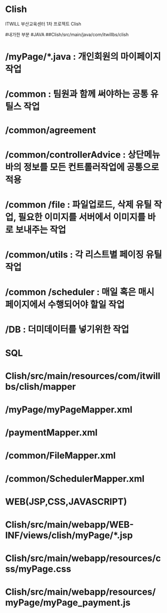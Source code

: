 # Clish
ITWILL 부산교육센터 1차 프로젝트 Clish

#내가한 부분
#JAVA 
##Clish/src/main/java/com/itwillbs/clish
# /myPage/*.java : 개인회원의 마이페이지 작업
# /common : 팀원과 함께 써야하는 공통 유틸스 작업
# /common/agreement 
# /common/controllerAdvice : 상단메뉴바의 정보를 모든 컨트롤러작업에 공통으로 적용
# /common /file : 파일업로드, 삭제 유틸 작업, 필요한 이미지를 서버에서 이미지를 바로 보내주는 작업
# /common/utils : 각 리스트별 페이징 유틸 작업
# /common /scheduler : 매일 혹은 매시 페이지에서 수행되어야 할일 작업
# /DB : 더미데이터를 넣기위한 작업

# SQL
# Clish/src/main/resources/com/itwillbs/clish/mapper
# /myPage/myPageMapper.xml
# /paymentMapper.xml
# /common/FileMapper.xml
# /common/SchedulerMapper.xml

# WEB(JSP,CSS,JAVASCRIPT)
# Clish/src/main/webapp/WEB-INF/views/clish/myPage/*.jsp
# Clish/src/main/webapp/resources/css/myPage.css
# Clish/src/main/webapp/resources/myPage/myPage_payment.js









